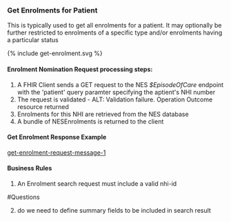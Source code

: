 

### Get Enrolments for Patient
This is typically used to get all enrolments for a patient. It may optionally be further restricted to enrolments of a specific type  and/or enrolments having a particular status


<div>
{% include get-enrolment.svg %}
</div>



####  Enrolment Nomination Request processing steps:

1. A FHIR Client sends a GET request  to the NES  *$EpisodeOfCare* endpoint with  the 'patient' query paramter specifying the aptient's NHI number
2. The request is validated - ALT: Validation failure. Operation Outcome resource returned
3. Enrolments for  this NHI are retrieved from the NES database
4. A bundle of NESEnrolments is returned to the client



####  Get Enrolment Response Example 
[get-enrolment-request-message-1](Bundle-EN88776655.json.json.html)

#### Business  Rules
1.  An Enrolment search request must include a valid nhi-id


#Questions

2. do we need to define summary fields to be included in search result




